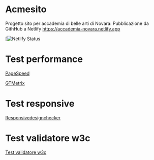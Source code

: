# Acmesito
Progetto sito per accademia di belle arti di Novara:
Pubblicazione da GithHub a Netlify https://accademia-novara.netlify.app


[![Netlify Status](https://pagespeed.web.dev/report?url=https%3A%2F%2Faccademia-novara.netlify.app%2F%2F)


# Test performance
[PageSpeed](https://pagespeed.web.dev/report?url=https%3A%2F%2Fpagespeed.web.dev%2Freport%3Furl%3Dhttps%3A%2F%2Faccademia-novara.netlify.app%2F%2F)

[GTMetrix](https://gtmetrix.com/reports/github-netlify-boilerplate.netlify.app/6oLETqoh/)

# Test responsive
[Responsivedesignchecker](https://responsivedesignchecker.com/checker.php?url=https%3A%2F%2Faccademia-novara.netlify.app%2F&width=1400&height=700)

# Test validatore w3c
[Test validatore w3c](https://validator.w3.org)
